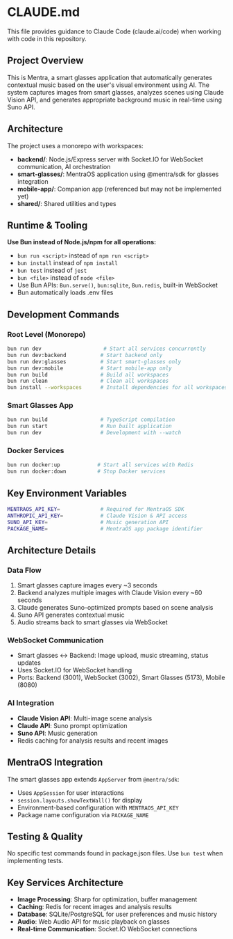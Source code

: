 # CLAUDE.md

This file provides guidance to Claude Code (claude.ai/code) when working with code in this repository.

## Project Overview

This is Mentra, a smart glasses application that automatically generates contextual music based on the user's visual environment using AI. The system captures images from smart glasses, analyzes scenes using Claude Vision API, and generates appropriate background music in real-time using Suno API.

## Architecture

The project uses a monorepo with workspaces:
- **backend/**: Node.js/Express server with Socket.IO for WebSocket communication, AI orchestration
- **smart-glasses/**: MentraOS application using @mentra/sdk for glasses integration
- **mobile-app/**: Companion app (referenced but may not be implemented yet)
- **shared/**: Shared utilities and types

## Runtime & Tooling

**Use Bun instead of Node.js/npm for all operations:**
- `bun run <script>` instead of `npm run <script>`
- `bun install` instead of `npm install`
- `bun test` instead of `jest`
- `bun <file>` instead of `node <file>`
- Use Bun APIs: `Bun.serve()`, `bun:sqlite`, `Bun.redis`, built-in WebSocket
- Bun automatically loads .env files

## Development Commands

### Root Level (Monorepo)
```bash
bun run dev                    # Start all services concurrently
bun run dev:backend           # Start backend only
bun run dev:glasses           # Start smart-glasses only
bun run dev:mobile            # Start mobile-app only
bun run build                 # Build all workspaces
bun run clean                 # Clean all workspaces
bun install --workspaces      # Install dependencies for all workspaces
```

### Smart Glasses App
```bash
bun run build                 # TypeScript compilation
bun run start                 # Run built application
bun run dev                   # Development with --watch
```

### Docker Services
```bash
bun run docker:up            # Start all services with Redis
bun run docker:down          # Stop Docker services
```

## Key Environment Variables

```bash
MENTRAOS_API_KEY=             # Required for MentraOS SDK
ANTHROPIC_API_KEY=            # Claude Vision & API access
SUNO_API_KEY=                 # Music generation API
PACKAGE_NAME=                 # MentraOS app package identifier
```

## Architecture Details

### Data Flow
1. Smart glasses capture images every ~3 seconds
2. Backend analyzes multiple images with Claude Vision every ~60 seconds
3. Claude generates Suno-optimized prompts based on scene analysis
4. Suno API generates contextual music
5. Audio streams back to smart glasses via WebSocket

### WebSocket Communication
- Smart glasses ↔ Backend: Image upload, music streaming, status updates
- Uses Socket.IO for WebSocket handling
- Ports: Backend (3001), WebSocket (3002), Smart Glasses (5173), Mobile (8080)

### AI Integration
- **Claude Vision API**: Multi-image scene analysis
- **Claude API**: Suno prompt optimization
- **Suno API**: Music generation
- Redis caching for analysis results and recent images

## MentraOS Integration

The smart glasses app extends `AppServer` from `@mentra/sdk`:
- Uses `AppSession` for user interactions
- `session.layouts.showTextWall()` for display
- Environment-based configuration with `MENTRAOS_API_KEY`
- Package name configuration via `PACKAGE_NAME`

## Testing & Quality

No specific test commands found in package.json files. Use `bun test` when implementing tests.

## Key Services Architecture

- **Image Processing**: Sharp for optimization, buffer management
- **Caching**: Redis for recent images and analysis results  
- **Database**: SQLite/PostgreSQL for user preferences and music history
- **Audio**: Web Audio API for music playback on glasses
- **Real-time Communication**: Socket.IO WebSocket connections